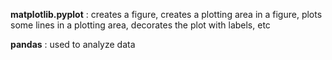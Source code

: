 **matplotlib.pyplot** : creates a figure, creates a plotting area in a figure, plots some lines in a plotting area, decorates the plot with labels, etc

**pandas** : used to analyze data
